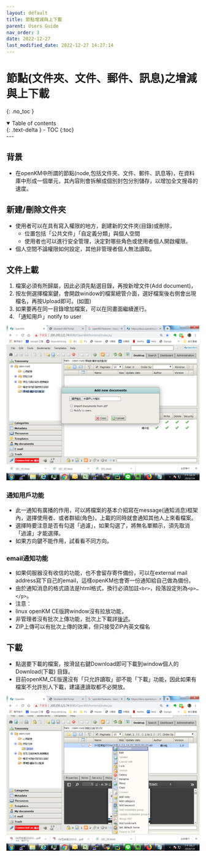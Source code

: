 ```yaml
---
layout: default
title: 節點增減與上下載
parent: Users Guide
nav_order: 3
date: 2022-12-27
last_modified_date: 2022-12-27 14:27:14
---
```


# 節點(文件夾、文件、郵件、訊息)之增減與上下載

{: .no_toc }

<details open markdown="block">
  <summary>
    Table of contents
  </summary>
  {: .text-delta }
- TOC
{:toc}
</details>
---

## 背景

- 在openKM中所謂的節點(node,包括文件夾、文件、郵件、訊息等)，在資料庫中形成一個單元，其內容則會拆解成個別封包分別儲存，以增加全文搜尋的速度。

## 新建/刪除文件夾

- 使用者可以在具有寫入權限的地方，創建新的文件夾(目錄)或刪除，
  - 位置包括「公共文件」「自定義分類」與個人空間
  - 使用者也可以進行安全管理，決定對哪些角色或使用者個人開啟權限。
- 個人空間不論權限如何設定，其他非管理者個人無法讀取。

## 文件上載

1. 檔案必須有所歸屬，因此必須先點選目錄，再按新增文件(Add document)，
2. 按左側選擇檔案鍵，會開啟window的檔案總管介面，選好檔案後右側會出現檔名，再按Upload即可。(如圖)
3. 如果要再在同一目錄增加檔案，可以在同畫面繼續進行。
4. 「通知用戶」notify to user

![add_new_doc](https://github.com/sinotec2/openKM/blob/gh-pages/assets/image/add_new_doc.png?raw=true)

### 通知用戶功能

- 此一通知有廣播的作用，可以將檔案的基本介紹寫在message(通知消息)框架內，選擇使用者、或者群組(角色)，上載的同時就會通知其他人上來看檔案。
- 選擇時要注意是否有勾選「過濾」，如果勾選了，將無名單顯示，須先取消「過濾」才能選擇。
- 如果方向鍵不能作用，試看看不同方向。

### email通知功能

- 如果伺服器沒有收信的功能，也不會留存寄件備份，可以在external mail address寫下自己的email，這樣openKM也會寄一份通知給自己做為備份。
- 由於通知消息的格式語法是html格式，換行必須加註`<br>`，段落設定則為`<p>…</p>`。
- 注意：
- linux openKM CE版跨window沒有拉放功能，
- 非管理者沒有批次上傳功能，批次上下載詳[後述]()。
- ZIP上傳可以有批次上傳的效果，但只接受ZIP內英文檔名

## 下載

- 點選要下載的檔案，按滑鼠右鍵Download即可下載到window個人的Download(下載) 目錄。
- 目前openKM_CE版還沒有「只允許讀取」卻不能「下載」功能，因此如果有檔案不允許別人下載，建議連讀取都不必開放。

![download](https://github.com/sinotec2/openKM/blob/gh-pages/assets/image/download.png?raw=true)
